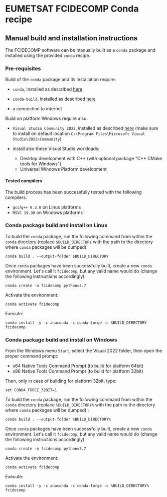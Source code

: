 # EUMETSAT FCIDECOMP Conda recipe

## Manual build and installation instructions

The FCIDECOMP software can be manually built as a `conda` package and installed using the provided `conda` recipe.

### Pre-requisites

Build of the `conda` package and its installation require:

- `conda`, installed as described
  [here](<https://conda.io/projects/conda/en/latest/user-guide/install/index.html>)

- `conda-build`, installed as described [here](<https://docs.conda.io/projects/conda-build/en/latest/>)

- a connection to internet

Build on platform Windows require also:

- `Visual Studio Community 2022`, installed as described
  [here](<https://visualstudio.microsoft.com/thank-you-downloading-visual-studio/?sku=Community&rel=17>)
  (make sure to install on default location `C:\Program Files\Microsoft Visual Studio\2022\Community`)

- install also these Visual Studio workloads:

  - Desktop development with C++ (with optional package "C++ CMake tools for Windows")
  - Universal Windows Platform development
  
#### Tested compilers

The build process has been successfully tested with the following compilers:

- `gcc`/`g++ 9.3.0` on Linux platforms
- `MSVC 19.30` on Windows platforms

### Conda package build and install on Linux

To build the `conda` package, run the following command from within the `conda` directory (replace `$BUILD_DIRECTORY`
with the path to the directory where `conda` packages will be dumped):

    conda build . --output-folder $BUILD_DIRECTORY

Once `conda` packages have been successfully built, create a new `conda` environment. Let's call it `fcidecomp`, but
any valid name would do (change the following instructions accordingly):

    conda create -n fcidecomp python=3.7

Activate the environment:

    conda activate fcidecomp

Execute:

    conda install -y -c anaconda -c conda-forge -c $BUILD_DIRECTORY fcidecomp

### Conda package build and install on Windows

From the Windows menu `Start`, select the Visual 2022 folder, then open the
proper command prompt:

 - x64 Native Tools Command Prompt (to build for platform 64bit)
 - x86 Native Tools Command Prompt (to build for platform 32bit)

Then, only in case of building for platform 32bit, type:

    set CONDA_FORCE_32BIT=1

To build the `conda` package, run the following command from within the `conda` directory (replace `%BUILD_DIRECTORY%`
with the path to the directory where `conda` packages will be dumped)::

    conda build . --output-folder %BUILD_DIRECTORY%

Once `conda` packages have been successfully built, create a new `conda` environment. Let's call it `fcidecomp`, but
any valid name would do (change the following instructions accordingly):

    conda create -n fcidecomp python=3.7

Activate the environment:

    conda activate fcidecomp

Execute:

    conda install -y -c anaconda -c conda-forge -c %BUILD_DIRECTORY% fcidecomp

